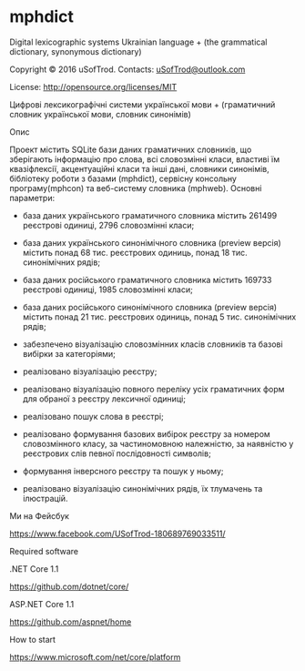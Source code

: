 # mphdict
Digital lexicographic systems Ukrainian language + (the grammatical dictionary, synonymous dictionary)

Copyright © 2016 uSofTrod. Contacts: uSofTrod@outlook.com

License: http://opensource.org/licenses/MIT

Цифрові лексикографічні системи української мови + (граматичний словник української мови, словник синонімів)

Опис

Проект містить SQLite бази даних граматичних словників, що зберігають інформацію про слова, всі словозмінні класи, властиві їм квазіфлексії, акцентуаційні класи та інші дані, словники синонімів, бібліотеку роботи з базами (mphdict), сервісну консольну програму(mphcon) та веб-систему словника (mphweb). Основні параметри:
   
- база даних українського граматичного словника містить 261499 реєстрові одиниці, 2796 словозмінні класи;

- база даних українського синонімічного словника (preview версія) містить понад 68 тис. реєстрових одиниць, понад 18 тис. синонімічних рядів;

- база даних російського граматичного словника містить 169733 реєстрові одиниці, 1985 словозмінні класи;

- база даних російського синонімічного словника (preview версія) містить понад 21 тис. реєстрових одиниць, понад 5 тис. синонімічних рядів;

- забезпечено візуалізацію словозмінних класів словників та базові вибірки за категоріями;

- реалізовано візуалізацію реєстру;

- реалізовано візуалізацію повного переліку усіх граматичних форм для обраної з реєстру лексичної одиниці;

- реалізовано пошук слова в реєстрі;

- реалізовано формування базових вибірок реєстру за номером словозмінного класу, за частиномовною належністю, за наявністю у реєстрових слів певної послідовності символів; 

- формування інверсного реєстру та пошук у ньому;

- реалізовано візуалізацію синонімічних рядів, їх тлумачень та ілюстрацій.

Ми на Фейсбук

https://www.facebook.com/USofTrod-180689769033511/

Required software

.NET Core 1.1

https://github.com/dotnet/core/

ASP.NET Core 1.1

https://github.com/aspnet/home

How to start

https://www.microsoft.com/net/core/platform

